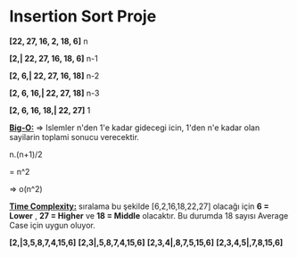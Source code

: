 # Insertion Sort Proje

<!--**[22,27,16,2,18,6]** -> Insertion Sort-->

<!--Yukarı verilen dizinin sort türüne göre aşamalarını yazınız.-->

**[22, 27, 16, 2, 18, 6]** n

**[2,| 22, 27, 16, 18, 6]** n-1

**[2, 6,| 22, 27, 16, 18]** n-2

**[2, 6, 16,| 22, 27, 18]** n-3

**[2, 6, 16, 18,| 22, 27]** 1

<!--Big-O gösterimini yazınız.-->

<u>**Big-O:**</u> => Islemler n'den 1'e kadar gidecegi icin, 1'den n'e kadar olan sayilarin toplami sonucu verecektir.

n.(n+1)/2 

= n^2

=>  o(n^2)

<!--Time Complexity: Dizi sıralandıktan sonra 18 sayısı aşağıdaki case'lerden hangisinin kapsamına girer? Yazınız-->

<!--Average case: Aradığımız sayının ortada olması-->

<!--Worst case: Aradığımız sayının sonda olması-->

<!--Best case: Aradığımız sayının dizinin en başında olması.-->

<u>**Time Complexity:**</u>  sıralama bu şekilde [6,2,16,18,22,27] olacağı için **6 = Lower** , **27 = Higher** ve **18 = Middle** olacaktır.
Bu durumda 18 sayısı Average Case için uygun oluyor.

<!--**[7,3,5,8,2,9,4,15,6**] dizisinin Selection Sort'a göre ilk 4 adımını yazınız.-->

**[2,|3,5,8,7,4,15,6]**
**[2,3|,5,8,7,4,15,6]**
**[2,3,4|,8,7,5,15,6]**
**[2,3,4,5|,7,8,15,6]**